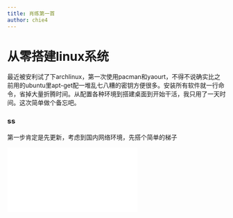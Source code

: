 ```yaml
---
title: 肖练第一首
author: chie4
---
```





# 从零搭建linux系统

最近被安利试了下archlinux，第一次使用pacman和yaourt，不得不说确实比之前用的ubuntu里apt-get配一堆乱七八糟的密钥方便很多。安装所有软件就一行命令，省掉大量折腾时间。从配置各种环境到搭建桌面到开始干活，我只用了一天时间。这次简单做个备忘吧。

         
### ss

第一步肯定是先更新，考虑到国内网络环境，先搭个简单的梯子



<iframe src="//player.bilibili.com/player.html?aid=34182056&cid=59879234&page=1" scrolling="no" border="0" frameborder="no" framespacing="0" allowfullscreen="true"> </iframe>
